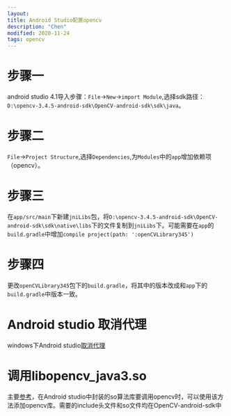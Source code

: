 ```yaml
---
layout:
title: Android Studio配置opencv
description: "Chen"
modified: 2020-11-24
tags: opencv
---   
```

# 步骤一  
android studio 4.1导入步骤：`File`->`New`->`import Module`,选择sdk路径：`D:\opencv-3.4.5-android-sdk\OpenCV-android-sdk\sdk\java`。  
# 步骤二  
`File`->`Project Structure`,选择`Dependencies`,为`Modules`中的`app`增加依赖项（opencv）。  
# 步骤三  
在`app/src/main`下新建`jniLibs`包，将`D:\opencv-3.4.5-android-sdk\OpenCV-android-sdk\sdk\native\libs`下的文件复制到`jniLibs`下。可能需要在`app`的`build.gradle`中增加`compile project(path: ':openCVLibrary345')`  
# 步骤四  
更改`openCVLibrary345`包下的`build.gradle`，将其中的版本改成和`app`下的`build.gradle`中版本一致。   

# Android studio 取消代理  
windows下Android studio[取消代理](https://www.jiaozn.com/reed/633.html)  

# 调用libopencv_java3.so  
主要[参考](https://blog.csdn.net/m0_37388625/article/details/104336854)，在Android studio中封装的so算法库要调用opencv时，可以使用该方法添加opencv库。需要的include头文件和so文件均在OpenCV-android-sdk中
